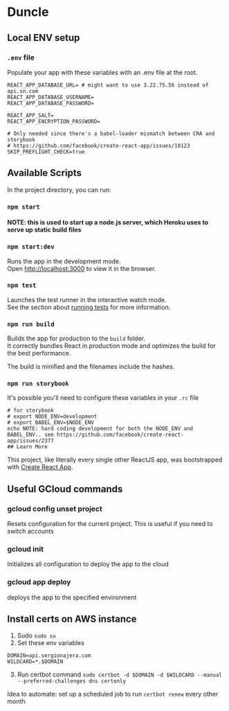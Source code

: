 # Duncle

## Local ENV setup

### `.env` file

Populate your app with these variables with an .env file at the root.

```
REACT_APP_DATABASE_URL= # might want to use 3.22.75.56 instead of api.sn.com
REACT_APP_DATABASE_USERNAME=
REACT_APP_DATABASE_PASSWORD=

REACT_APP_SALT=
REACT_APP_ENCRYPTION_PASSWORD=

# Only needed since there's a babel-loader mismatch between CRA and storybook
# https://github.com/facebook/create-react-app/issues/10123
SKIP_PREFLIGHT_CHECK=true
```

## Available Scripts

In the project directory, you can run:

### `npm start`

#### NOTE: this is used to start up a node.js server, which Heroku uses to serve up static build files

### `npm start:dev`

Runs the app in the development mode.<br />
Open [http://localhost:3000](http://localhost:3000) to view it in the browser.

### `npm test`

Launches the test runner in the interactive watch mode.<br />
See the section about [running tests](https://facebook.github.io/create-react-app/docs/running-tests) for more information.

### `npm run build`

Builds the app for production to the `build` folder.<br />
It correctly bundles React in production mode and optimizes the build for the best performance.

The build is minified and the filenames include the hashes.<br />

### `npm run storybook`

It's possible you'll need to configure these variables in your `.rc` file

```
# for storybook
# export NODE_ENV=development
# export BABEL_ENV=$NODE_ENV
echo NOTE: hard coding development for both the NODE_ENV and BABEL_ENV.. see https://github.com/facebook/create-react-app/issues/2377
## Learn More
```

This project, like literally every single other ReactJS app, was bootstrapped with [Create React App](https://github.com/facebook/create-react-app).

## Useful GCloud commands

### gcloud config unset project

Resets configuration for the current project. This is useful if you need to switch accounts

### gcloud init

Initializes all configuration to deploy the app to the cloud

### gcloud app deploy

deploys the app to the specified environment

## Install certs on AWS instance

1. Sudo `sudo su`
2. Set these env variables

```
DOMAIN=api.sergionajera.com
WILDCARD=*.$DOMAIN
```

3. Run certbot command `sudo certbot -d $DOMAIN -d $WILDCARD --manual --preferred-challenges dns certonly`

Idea to automate: set up a scheduled job to run `certbot renew` every other month
